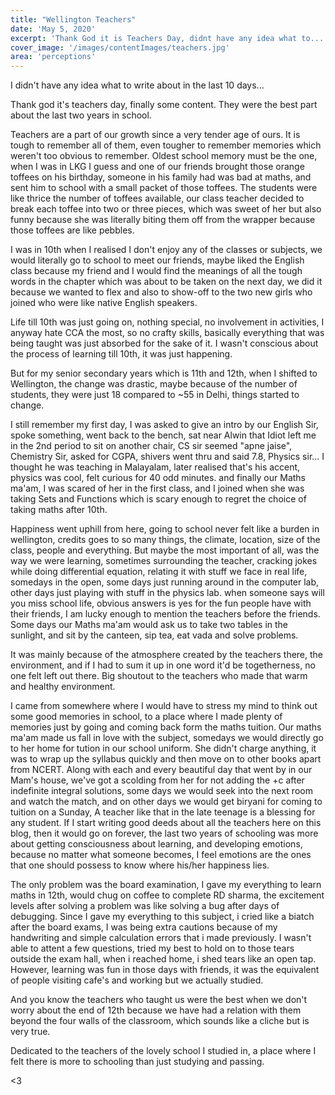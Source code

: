 ```yaml
---
title: "Wellington Teachers"
date: 'May 5, 2020'
excerpt: 'Thank God it is Teachers Day, didnt have any idea what to...'
cover_image: '/images/contentImages/teachers.jpg'
area: 'perceptions'
---
```

I didn't have any idea what to write about in the last 10 days...

Thank god it's teachers day, finally some content. They were the best part about the last two years in school.

Teachers are a part of our growth since a very tender age of ours. It is tough to remember all of them, even tougher to remember memories which weren't too obvious to remember. 
Oldest school memory must be the one, when I was in LKG I guess and one of our friends brought those orange toffees on his birthday, someone in his family had was bad at maths, and sent him to school with a small packet of those toffees. The students were like thrice the number of toffees available, our class teacher decided to break each toffee into two or three pieces, which was sweet of her but also funny because she was literally biting them off from the wrapper because those toffees are like pebbles. 

I was in 10th when I realised I don't enjoy any of the classes or subjects, we would literally go to school to meet our friends, maybe liked the English class because my friend and I would find the meanings of all the tough words in the chapter which was about to be taken on the next day, we did it because we wanted to flex and also to show-off to the two new girls who joined who were like native English speakers. 

Life till 10th was just going on, nothing special, no involvement in activities, I anyway hate CCA the most, so no crafty skills, basically everything that was being taught was just absorbed for the sake of it. I wasn't conscious about the process of learning till 10th, it was just happening.

But for my senior secondary years which is 11th and 12th, when I shifted to Wellington, the change was drastic, maybe because of the number of students, they were just 18 compared to ~55 in Delhi, things started to change.

I still remember my first day, I was asked to give an intro by our English Sir, spoke something, went back to the bench, sat near Alwin that Idiot left me in the 2nd period to sit on another chair, CS sir seemed "apne jaise", Chemistry Sir, asked for CGPA, shivers went thru and said 7.8, Physics sir... I thought he was teaching in Malayalam, later realised that's his accent, physics was cool, felt curious for 40 odd minutes. and finally our Maths ma'am, I was scared of her in the first class, and I joined when she was taking Sets and Functions which is scary enough to regret the choice of taking maths after 10th.

Happiness went uphill from here, going to school never felt like a burden in wellington, credits goes to so many things, the climate, location, size of the class, people and everything.
But maybe the most important of all, was the way we were learning, sometimes surrounding the teacher, cracking jokes while doing differential equation, relating it with stuff we face in real life, somedays in the open, some days just running around in the computer lab, other days just playing with stuff in the physics lab. when someone says will you miss school life, obvious answers is yes for the fun people have with their friends, I am lucky enough to mention the teachers before the friends. 
Some days our Maths ma'am would ask us to take two tables in the sunlight, and sit by the canteen, sip tea, eat vada and solve problems.

It was mainly because of the atmosphere created by the teachers there, the environment, and if  I had to sum it up in one word it'd be togetherness, no one felt left out there. 
Big shoutout to the teachers who made that warm and healthy environment. 

I came from somewhere where I would have to stress my mind to think out some good memories in school, to a place where I made plenty of memories just by going and coming back form the maths tuition. Our maths ma'am made us fall in love with the subject, somedays we would directly go to her home for tution in our school uniform. She didn't charge anything, it was to wrap up the syllabus quickly and then move on to other books apart from NCERT. Along with each and every beautiful day that went by in our Mam's house, we've got a scolding from her for not adding the +c after indefinite integral solutions, some days we would seek into the next room and watch the match, and on other days we would get biryani for coming to tuition on a Sunday, A teacher like that in the late teenage is a blessing for any student. If I start writing good deeds about all the teachers here on this blog, then it would go on forever, the last two years of schooling was more about getting consciousness about learning, and developing emotions, because no matter what someone becomes, I feel emotions are the ones that one should possess to know where his/her happiness lies.

The only problem was the board examination, I gave my everything to learn maths in 12th, would chug on coffee to complete RD sharma, the excitement levels after solving a problem was like solving a bug after days of debugging. Since I gave my everything to this subject, i cried like a biatch after the board exams, I was being extra cautions because of my handwriting and simple calculation errors that i made previously.
I wasn't able to attent a few questions, tried my best to hold on to those tears outside the exam hall, when i reached home, i shed tears like an open tap. 
However, learning was fun in those days with friends, it was the equivalent of people visiting cafe's and working but we actually studied.

And you know the teachers who taught us were the best when we don't worry about the end of 12th because we have had a relation with them beyond the four walls of the classroom, which sounds like a cliche but is very true. 

Dedicated to the teachers of the lovely school I studied in, a place where I felt there is more to schooling than just studying and passing.


<3
